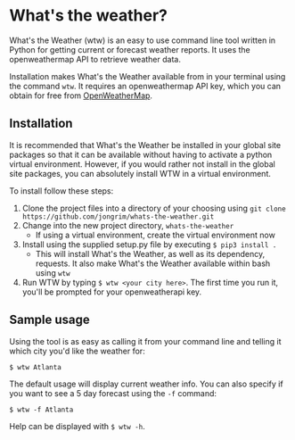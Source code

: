 # What's the weather?

What's the Weather (wtw) is an easy to use command line tool written in Python for getting current or forecast weather reports. It uses the openweathermap API to retrieve weather data.

Installation makes What's the Weather available from in your terminal using the command `wtw`. It requires an openweathermap API key, which you can obtain for free from [OpenWeatherMap](http://openweathermap.org/appid).

## Installation
It is recommended that What's the Weather be installed in your global site packages so that it can be available without having to activate a python virtual environment. However, if you would rather not install in the global site packages, you can absolutely install WTW in a virtual environment.

To install follow these steps:
1. Clone the project files into a directory of your choosing using `git clone https://github.com/jongrim/whats-the-weather.git`
2. Change into the new project directory, `whats-the-weather`
    - If using a virtual environment, create the virtual environment now
3. Install using the supplied setup.py file by executing `$ pip3 install .`
    - This will install What's the Weather, as well as its dependency, requests. It also make What's the Weather available within bash using `wtw`
4. Run WTW by typing `$ wtw <your city here>`. The first time you run it, you'll be prompted for your openweatherapi key.

## Sample usage
Using the tool is as easy as calling it from your command line and telling it which city you'd like the weather for:

`$ wtw Atlanta`

The default usage will display current weather info. You can also specify if you want to see a 5 day forecast using the `-f` command:

`$ wtw -f Atlanta`

Help can be displayed with `$ wtw -h`.
